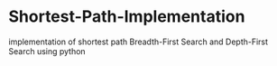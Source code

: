 # Shortest-Path-Implementation
implementation of shortest path Breadth-First Search and Depth-First Search using python
